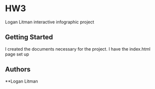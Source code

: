 # HW3
Logan Litman interactive infographic project

## Getting Started
I created the documents necessary for the project.
I have the index.html page set up
## Authors
**Logan Litman

